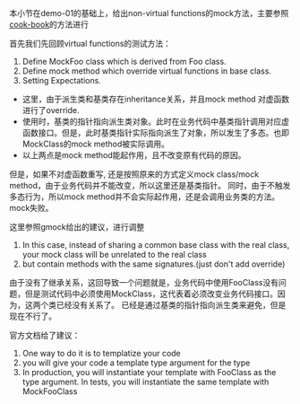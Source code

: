 本小节在demo-01的基础上，给出non-virtual functions的mock方法，主要参照[cook-book](https://github.com/google/googletest/blob/master/googlemock/docs/cook_book.md)的方法进行

首先我们先回顾virtual functions的测试方法：
1. Define MockFoo class which is derived from Foo class.
2. Define mock method which override virtual functions in base class.
3. Setting Expectations.

- 这里，由于派生类和基类存在inheritance关系，并且mock method 对虚函数进行了override.
- 使用时，基类的指针指向派生类对象。此时在业务代码中基类指针调用对应虚函数接口。但是，此时基类指针实际指向派生了对象，所以发生了多态。也即MockClass的mock method被实际调用。
- 以上两点是mock method能起作用，且不改变原有代码的原因。

但是，如果不对虚函数重写, 还是按照原来的方式定义mock class/mock method，由于业务代码并不能改变，所以这里还是基类指针。
同时，由于不触发多态行为，所以mock method并不会实际起作用，还是会调用业务类的方法。mock失败。

这里参照gmock给出的建议，进行调整
1. In this case, instead of sharing a common base class with the real class, your mock class will be unrelated to the real class
2. but contain methods with the same signatures.(just don't add override)

由于没有了继承关系，这回导致一个问题就是，业务代码中使用FooClass没有问题，但是测试代码中必须使用MockClass，这代表着必须改变业务代码接口。因为，这两个类已经没有关系了。
已经是通过基类的指针指向派生类来避免，但是现在不行了。

官方文档给了建议：
1. One way to do it is to templatize your code
2. you will give your code a template type argument for the type
3. In production, you will instantiate your template with FooClass as the type argument. In tests, you will instantiate the same template with MockFooClass

